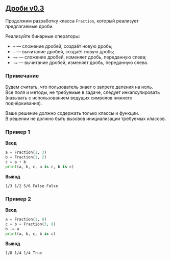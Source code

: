 ## [Дроби v0.3](../../../solutions/5.2/52_f.py)

Продолжим разработку класса `Fraction`, который реализует предлагаемые дроби.

Реализуйте бинарные операторы:

- `+` — сложение дробей, создаёт новую дробь;
- `-` — вычитание дробей, создаёт новую дробь;
- `+=` — сложение дробей, изменяет дробь, переданную слева;
- `-=` — вычитание дробей, изменяет дробь, переданную слева.

### Примечание

Будем считать, что пользователь знает о запрете деления на ноль.\
Все поля и методы, не требуемые в задаче, следует инкапсулировать (называть с использованием ведущих символов нижнего подчёркивания).

Ваше решение должно содержать только классы и функции.\
В решении не должно быть вызовов инициализации требуемых классов.

### Пример 1

__Ввод__
```python
a = Fraction(1, 3)
b = Fraction(1, 2)
c = a + b
print(a, b, c, a is c, b is c)
```

__Вывод__
```plaintext
1/3 1/2 5/6 False False
```

### Пример 2

__Ввод__
```python
a = Fraction(1, 8)
c = b = Fraction(3, 8)
b -= a
print(a, b, c, b is c)
```

__Вывод__
```plaintext
1/8 1/4 1/4 True
```